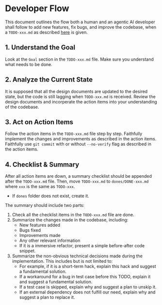 # Developer Flow

This document outlines the flow both a human and an agentic AI developer shall follow to
add new features, fix bugs, and improve the codebase, when a `TODO-xxx.md` as described
[here](./todo.md) is given.

## 1. Understand the Goal

Look at the `Goal` section in the `TODO-xxx.md` file. Make sure you understand what needs to be done.

## 2. Analyze the Current State

It is supposed that all the design documents are updated to the desired state, but the
code is still lagging when `TODO-xxx.md` is received. Review the design documents and incorperate
the action items into your understanding of the codebase.

## 3. Act on Action Items

Follow the action items in the `TODO-xxx.md` file step by step. Faithfully implement the changes
and improvements as described in the action items. Faithfully use `git commit` with or without
`--no-verify` flag as described in the action items.

## 4. Checklist & Summary

After all action items are down, a summary checklist should be appended after the `TODO-xxx.md` file.
Then, move `TODO-xxx.md` to `dones/DONE-xxx.md` where `xxx` is the same as `TODO-xxx`.
  - If `dones` folder does not exist, create it.

The summary should include two parts:
1. Check all the checklist items in the `TODO-xxx.md` file are done.
2. Summarize the changes made in the codebase, including:
   - New features added
   - Bugs fixed
   - Improvements made
   - Any other relevant information
   - If it is a immersive refactor, present a simple before-after code snippet.
3. Summarize the non-obvious technical decisions made during the implementation. This includes but is not limited to:
   - For example, if it is a short-term hack, explain this hack and suggest a fundamental solution.
   - If a workaround for a bug in test case before this TODO, explain it and suggest a fundamental solution.
   - If a test case is skipped, explain why and suggest a plan to unskip it.
   - If an external dependency does not fulfill our need, explain why and suggest a plan to replace it.